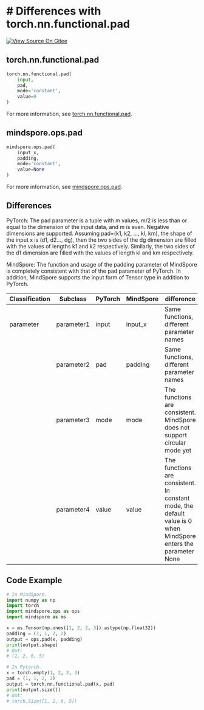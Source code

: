 # # Differences with torch.nn.functional.pad

[![View Source On Gitee](https://mindspore-website.obs.cn-north-4.myhuaweicloud.com/website-images/r2.3.q1/resource/_static/logo_source_en.svg)](https://gitee.com/mindspore/docs/blob/r2.3.q1/docs/mindspore/source_en/note/api_mapping/pytorch_diff/pad.md)

## torch.nn.functional.pad

```python
torch.nn.functional.pad(
    input,
    pad,
    mode='constant',
    value=0
)
```

For more information, see [torch.nn.functional.pad](https://pytorch.org/docs/1.8.1/nn.functional.html#pad).

## mindspore.ops.pad

```python
mindspore.ops.pad(
    input_x,
    padding,
    mode='constant',
    value=None
)
```

For more information, see [mindspore.ops.pad](https://www.mindspore.cn/docs/en/r2.3.0rc1/api_python/ops/mindspore.ops.pad.html).

## Differences

PyTorch: The pad parameter is a tuple with m values, m/2 is less than or equal to the dimension of the input data, and m is even. Negative dimensions are supported. Assuming pad=(k1, k2, ..., kl, km), the shape of the input x is (d1, d2..., dg), then the two sides of the dg dimension are filled with the values of lengths k1 and k2 respectively. Similarly, the two sides of the d1 dimension are filled with the values of length kl and km respectively.

MindSpore: The function and usage of the padding parameter of MindSpore is completely consistent with that of the pad parameter of PyTorch. In addition, MindSpore supports the input form of Tensor type in addition to PyTorch.

| Classification | Subclass  | PyTorch | MindSpore | difference |
| ---- | ----- | ------- | --------- | -------------------- |
| parameter | parameter1 | input   | input_x   | Same functions, different parameter names |
|      | parameter2 | pad     | padding   | Same functions, different parameter names |
|      | parameter3 | mode    | mode   | The functions are consistent. MindSpore does not support circular mode yet |
|      | parameter4 | value   | value   | The functions are consistent. In constant mode, the default value is 0 when MindSpore enters the parameter None |

## Code Example

```python
# In MindSpore.
import numpy as np
import torch
import mindspore.ops as ops
import mindspore as ms

x = ms.Tensor(np.ones([1, 2, 2, 3]).astype(np.float32))
padding = (1, 1, 2, 2)
output = ops.pad(x, padding)
print(output.shape)
# Out:
# (1, 2, 6, 5)

# In Pytorch.
x = torch.empty(1, 2, 2, 3)
pad = (1, 1, 2, 2)
output = torch.nn.functional.pad(x, pad)
print(output.size())
# Out:
# torch.Size([1, 2, 6, 5])
```
